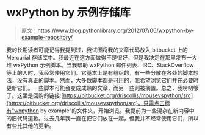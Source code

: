 # wxPython by 示例存储库

> 原文：<https://www.blog.pythonlibrary.org/2012/07/06/wxpython-by-example-repository/>

我的长期读者可能记得我提到过，我试图将我的文章代码放入 bitbucket 上的 Mercurial 存储库中。我最近在这方面做得不是很好，但是我决定在那里发布一大堆 wxPython 示例脚本。当我帮助 wxPython 邮件列表、IRC、StackOverflow 等上的人时，我经常使用它们。它基本上是有组织的，有一些分散在各处的脚本想法，没有真正的脚本。然而，大多数脚本都是可用的，我希望浏览它们并在必要时更新它们。一些脚本可能会变成成熟的文章，而另一些则被搁置。总之，我唠叨够了。这里是回购的链接:[https://bitbucket.org/driscollis/mousevspython/src](https://bitbucket.org/driscollis/mousevspython/src)。只需点击标有“wxpython by example”的文件夹，开始浏览。我提前为一些混杂在新内容中的旧代码道歉。过去几年我一直在把它们放在一起，但我并不经常使用它们，所以有些比其他的更新。